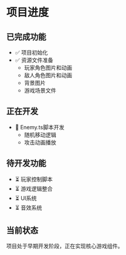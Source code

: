 # 项目进度

## 已完成功能
- ✅ 项目初始化
- ✅ 资源文件准备
  - 玩家角色图片和动画
  - 敌人角色图片和动画
  - 背景图片
  - 游戏场景文件

## 正在开发
- 🔄 Enemy.ts脚本开发
  - 随机移动逻辑
  - 攻击动画播放

## 待开发功能
- ⏳ 玩家控制脚本
- ⏳ 游戏逻辑整合
- ⏳ UI系统
- ⏳ 音效系统

## 当前状态
项目处于早期开发阶段，正在实现核心游戏组件。 